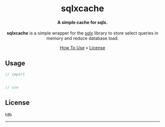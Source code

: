 <h1 align="center">
  sqlxcache

</h1>

<h4 align="center">A simple cache for sqlx.</h4>

<p align="center">
<b>sqlxcache</b> is a simple wrapper for the <a href="https://github.com/jmoiron/sqlx">sqlx</a> library to store select queries in memory and reduce database load.
</p>

<p align="center">
  <a href="#usage">How To Use</a> •
  <a href="#license">License</a>
</p>

## Usage


```go
// import


// use
```



## License

tdb

---



